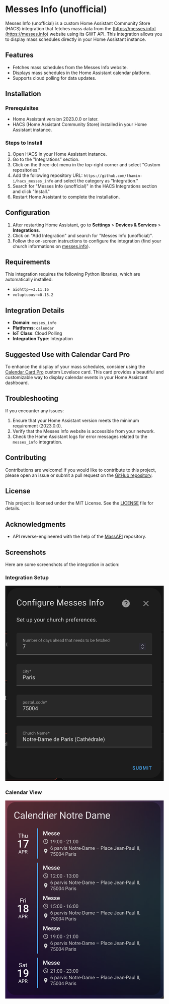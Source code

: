 # Messes Info (unofficial)

Messes Info (unofficial) is a custom Home Assistant Community Store (HACS) integration that fetches mass data from the [https://messes.info](https://messes.info) website using its GWT API. This integration allows you to display mass schedules directly in your Home Assistant instance.

## Features

- Fetches mass schedules from the Messes Info website.
- Displays mass schedules in the Home Assistant calendar platform.
- Supports cloud polling for data updates.

## Installation

### Prerequisites

- Home Assistant version 2023.0.0 or later.
- HACS (Home Assistant Community Store) installed in your Home Assistant instance.

### Steps to Install

1. Open HACS in your Home Assistant instance.
2. Go to the "Integrations" section.
3. Click on the three-dot menu in the top-right corner and select "Custom repositories."
4. Add the following repository URL: `https://github.com/thamin-i/hacs_messes_info` and select the category as "Integration."
5. Search for "Messes Info (unofficial)" in the HACS Integrations section and click "Install."
6. Restart Home Assistant to complete the installation.

## Configuration

1. After restarting Home Assistant, go to **Settings** > **Devices & Services** > **Integrations**.
2. Click on "Add Integration" and search for "Messes Info (unofficial)".
3. Follow the on-screen instructions to configure the integration (find your church informations on [messes.info](https://messes.info)).

## Requirements

This integration requires the following Python libraries, which are automatically installed:

- `aiohttp~=3.11.16`
- `voluptuous~=0.15.2`

## Integration Details

- **Domain**: `messes_info`
- **Platforms**: `calendar`
- **IoT Class**: Cloud Polling
- **Integration Type**: Integration

## Suggested Use with Calendar Card Pro

To enhance the display of your mass schedules, consider using the [Calendar Card Pro](https://github.com/alexpfau/calendar-card-pro) custom Lovelace card. This card provides a beautiful and customizable way to display calendar events in your Home Assistant dashboard.

## Troubleshooting

If you encounter any issues:

1. Ensure that your Home Assistant version meets the minimum requirement (2023.0.0).
2. Verify that the Messes Info website is accessible from your network.
3. Check the Home Assistant logs for error messages related to the `messes_info` integration.

## Contributing

Contributions are welcome! If you would like to contribute to this project, please open an issue or submit a pull request on the [GitHub repository](https://github.com/thamin-i/hacs_messes_info).

## License

This project is licensed under the MIT License. See the [LICENSE](LICENSE) file for details.

## Acknowledgments

- API reverse-engineered with the help of the [MassAPI](https://github.com/lologhi/MassAPI.git) repository.

## Screenshots

Here are some screenshots of the integration in action:

### Integration Setup
![Integration Setup](screenshots/integration_setup.png)

### Calendar View
![Calendar View](screenshots/calendar_view.png)
